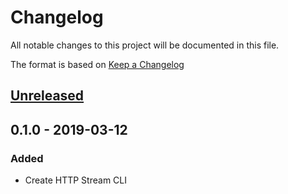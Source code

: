 # Changelog
All notable changes to this project will be documented in this file.

The format is based on [Keep a Changelog](http://keepachangelog.com/en/1.0.0/)

## [Unreleased]

## 0.1.0 - 2019-03-12
### Added
* Create HTTP Stream CLI

[Unreleased]: https://github.com/nwtgck/https/compare/v0.1.0...HEAD
